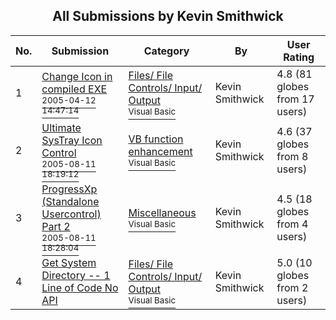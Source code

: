 ﻿<div align="center">

## All Submissions by Kevin Smithwick

</div>

No.  | Submission | Category | By   | User Rating
---- | ---------- | -------- | ---- | -----------
1 | [Change Icon in compiled EXE<br /><sup>2005-04-12 14:47:14</sup>](https://github.com/Planet-Source-Code/kevin-smithwick-change-icon-in-compiled-exe__1-59973) | [Files/ File Controls/ Input/ Output<br /><sup>Visual Basic</sup>](../ByCategory/files-file-controls-input-output__1-3.md) | Kevin Smithwick | 4.8 (81 globes from 17 users)
2 | [Ultimate SysTray Icon Control<br /><sup>2005-08-11 18:19:12</sup>](https://github.com/Planet-Source-Code/kevin-smithwick-ultimate-systray-icon-control__1-62154) | [VB function enhancement<br /><sup>Visual Basic</sup>](../ByCategory/vb-function-enhancement__1-25.md) | Kevin Smithwick | 4.6 (37 globes from 8 users)
3 | [ProgressXp \(Standalone Usercontrol\) Part 2<br /><sup>2005-08-11 18:28:04</sup>](https://github.com/Planet-Source-Code/kevin-smithwick-progressxp-standalone-usercontrol-part-2__1-62155) | [Miscellaneous<br /><sup>Visual Basic</sup>](../ByCategory/miscellaneous__1-1.md) | Kevin Smithwick | 4.5 (18 globes from 4 users)
4 | [Get System Directory \-\- 1 Line of Code No API<br />](https://github.com/Planet-Source-Code/kevin-smithwick-get-system-directory-1-line-of-code-no-api__1-51426) | [Files/ File Controls/ Input/ Output<br /><sup>Visual Basic</sup>](../ByCategory/files-file-controls-input-output__1-3.md) | Kevin Smithwick | 5.0 (10 globes from 2 users)

